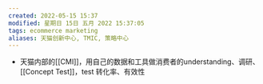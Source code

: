 ```yaml
---
created: 2022-05-15 15:37
modified: 星期日 15日 五月 2022 15:37:05
tags: ecommerce marketing
aliases: 天猫创新中心, TMIC, 策略中心
---
```


- 天猫内部的[[CMI]]，用自己的数据和工具做消费者的understanding、调研、[[Concept Test]]，test 转化率、有效性